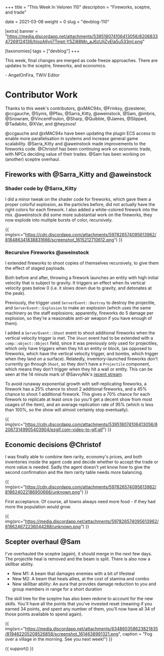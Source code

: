 +++
title = "This Week In Veloren 110"
description = "Fireworks, sceptre, and trade"

date = 2021-03-08
weight = 0
slug = "devblog-110"

[extra]
banner = "https://media.discordapp.net/attachments/539518074106413056/820683347269124136/hlozA6yij7Tmpt-YSZi88Mn_aJ6zUIjZyEIa5u533mI.png"

[taxonomies]
tags = ["devblog"]
+++

This week, final changes are merged as code freeze approaches. There are updates
to the sceptre, fireworks, and economics.

\- AngelOnFira, TWiV Editor

# Contributor Work

Thanks to this week's contributors, @xMAC94x, @Frinksy, @zesterer, @ccgauche,
@Synis, @Pfau, @Sarra_Kitty, @aweinstock, @Sam, @imbris, @Snowram,
@VincentFoulon, @Sharp, @Quibble, @James, @Slipped, @Tadabito, @XVar, and
@heyzoos!

@ccgauche and @xMAC94x have been updating the plugin ECS access to enable more
parallelisation in systems and increase general game scalability. @Sarra_Kitty
and @aweinstock made improvements to the fireworks code. @Christof has been
continuing work on economic trade, with NPCs deciding value of their trades.
@Sam has been working on (another) sceptre overhaul.

## Fireworks with @Sarra_Kitty and @aweinstock

### Shader code by @Sarra_Kitty

I did a minor tweak on the shader code for fireworks, which gave them a proper
colorful explosion, as the particles before, did not actually have the right
colors for each firework. I also added a white-colored firework into the mix.
@aweinstock did some more substantial work on the fireworks, they now explode
into multiple bursts of color, recursively.

{{
  img(src="https://cdn.discordapp.com/attachments/597826574095613962/818486341838831666/screenshot_1615212710612.png")
}}

### Recursive Fireworks @aweinstock

I extended fireworks to shoot copies of themselves recursively, to give them the
effect of staged payloads.

Both before and after, throwing a firework launches an entity with high initial
velocity that is subject to gravity. It triggers an effect when its vertical
velocity goes below 0 (i.e. it slows down due to gravity, and detonates at the
peak).

Previously, the trigger used `ServerEvent::Destroy` to destroy the projectile,
and `ServerEvent::Explosion` to make an explosion (which uses the same machinery
as the staff explosions; apparently, fireworks do 5 damage per explosion, so
they're a reasonable anti-air weapon if you have enough of them).

I added a `ServerEvent::Shoot` event to shoot additional fireworks when the
vertical velocity trigger is met. The `Shoot` event had to be extended with a
`comp::object::Object` field, since it was previously only used for projectiles,
which only have triggers when they hit an entity or block, (as opposed to
fireworks, which have the vertical velocity trigger, and bombs, which trigger
when they land on a surface). Relatedly, inventory-launched fireworks don't
currently go through `Shoot`, so they don't have a `Projectile` component, which
means they don't trigger when they hit a wall or entity. This can be seen at the
14 minute mark of @SavvyNik's [recent
stream](https://youtu.be/WtjsSXdJjIE?t=840).

To avoid runaway exponential growth with self-replicating fireworks, a firework
has a 25% chance to shoot 2 additional fireworks, and a 45% chance to shoot 1
additional firework. This gives a 70% chance for each firework to replicate at
least once (so you'll get a decent show from most usages of the item), and an
average replication rate of 95% (which is less than 100%, so the show will
almost certainly stop eventually).

{{
  img(src="https://cdn.discordapp.com/attachments/539518074106413056/820673149905403904/ezgif.com-video-to-gif.gif")
}}

## Economic decisions @Christof

I was finally able to combine item rarity, economy's prices, and both
inventories inside the agent code and decide whether to accept the trade or more
value is needed. Sadly the agent doesn't yet know how to give the second
confirmation and the item rarity table needs more balancing.

{{
  img(src="https://cdn.discordapp.com/attachments/597826574095613962/818624022186950666/unknown.png")
}}

First acceptance. Of course, all towns always need more food - if they had more
the population would grow.

{{
  img(src="https://media.discordapp.net/attachments/597826574095613962/818624672236044288/unknown.png")
}}

## Scepter overhaul @Sam

I've overhauled the sceptre (again), it should merge in the next few days. The
projectile heal is removed and the beam is split. There is also now a skillbar
ability.

- New M1: A beam that damages enemies with a bit of lifesteal
- New M2: A beam that heals allies, at the cost of stamina and combo
- New skillbar ability: An aura that provides damage reduction to you and group
  members in range for a short duration

The skill tree for the sceptre has also been redone to account for the new
skills. You'll have all the points that you've invested reset (meaning if you
earned 34 points, and spent any number of them, you'll now have all 34 of those
points available to spend again).

{{
  img(src="https://media.discordapp.net/attachments/634860358623821835/819462205208526858/screenshot_1614638991321.png",
  caption = "Fog over a village in the morning. See you next week!")
}}

{{ support() }}
